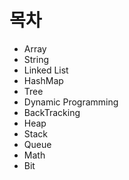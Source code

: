 # 목차
- Array
- String
- Linked List
- HashMap
- Tree
- Dynamic Programming
- BackTracking
- Heap
- Stack
- Queue
- Math
- Bit